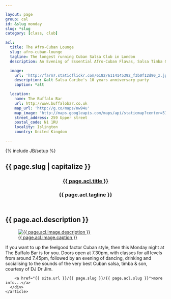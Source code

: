 ```yaml
---

layout: page
group: cal
id: &slug monday
slug: *slug
category: [class, club]

acl:
  title: The Afro-Cuban Lounge
  slug: afro-cuban-lounge
  tagline: The longest running Cuban Salsa Club in London
  description: An Evening of Essential Afro-Cuban Flavas, Salsa Timba & Latin Jazz

  image: 
    url: 'http://farm7.staticflickr.com/6182/6114145392_f3b0f12d90_z.jpg'
    description: &alt Salsa Caribe's 10 years anniversary party
    caption: *alt

  location:
    name: The Buffalo Bar
    url: http://www.buffalobar.co.uk
    map_url: 'http://g.co/maps/nw94u'
    map_image: 'http://maps.googleapis.com/maps/api/staticmap?center=51.54580,-0.103616&amp;zoom=15&amp;size=198x198&amp;markers=color:red%7Clabel:a%7C51.54580,-0.103616&amp;sensor=false'
    street_address: 259 Upper street
    postal_code: N1 1RU
    locality: Islington
    country: United Kingdom

---
```

{% include JB/setup %}

<section>
  <div class="section calendar-item">
    <h2 id="{{page.slug}}"><span class="flag">{{ page.slug | capitalize }}</span></h2>
    <article>
      <div class="article vevent">
        <header>
          <div class="header">
            <hgroup class="summary">
              <h1><a href="{{ site.url }}/{{ page.slug }}/{{ page.acl.slug }}"><span>{{ page.acl.title }} </span></a></h1>
              <h3 class="strapline">{{ page.acl.tagline }}</h3>
            </hgroup>
          </div>
        </header>
        <h2 class="description">{{ page.acl.description }}</h2>
        <a href="{{ site.url }}/{{ page.slug }}/{{ page.acl.slug }}">
          <figure>
            <img src="{{ page.acl.image.url }}" alt="{{ page.acl.image.description }}" class="paysage">
            <figcaption>{{ page.acl.image.caption }}</figcaption>
          </figure>
        </a>

If you want to up the feelgood factor Cuban style, then this Monday night at The Buffalo Bar is for you. Doors open at 7.30pm, with classes for all levels from around 7.45pm, followed by an evening of dancing, drinking and socialising to the sounds of the very best Cuban salsa, timba &amp; son, courtesy of DJ Dr Jim.

        <a href="{{ site.url }}/{{ page.slug }}/{{ page.acl.slug }}">more info...</a>
      </div>
    </article>
  </div>
</section>
